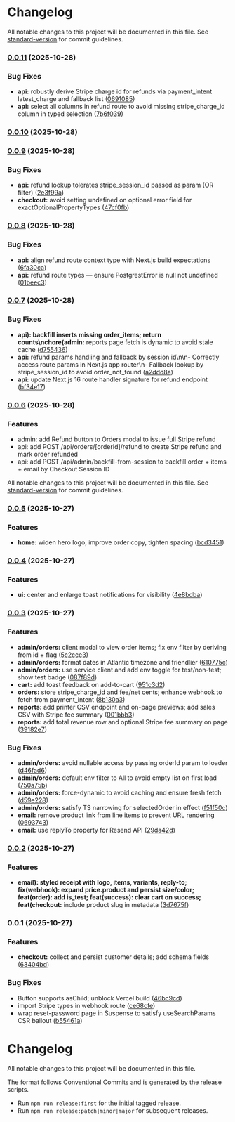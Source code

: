 # Changelog

All notable changes to this project will be documented in this file. See [standard-version](https://github.com/conventional-changelog/standard-version) for commit guidelines.

### [0.0.11](https://github.com/jasonmacpei/foxesgear/compare/v0.0.10...v0.0.11) (2025-10-28)


### Bug Fixes

* **api:** robustly derive Stripe charge id for refunds via payment_intent latest_charge and fallback list ([0691085](https://github.com/jasonmacpei/foxesgear/commit/069108539e22135dc24c3fee9f9478b46af16354))
* **api:** select all columns in refund route to avoid missing stripe_charge_id column in typed selection ([7b6f039](https://github.com/jasonmacpei/foxesgear/commit/7b6f03991ad063c18ade1d0d71ef1f4ddd092329))

### [0.0.10](https://github.com/jasonmacpei/foxesgear/compare/v0.0.9...v0.0.10) (2025-10-28)

### [0.0.9](https://github.com/jasonmacpei/foxesgear/compare/v0.0.8...v0.0.9) (2025-10-28)


### Bug Fixes

* **api:** refund lookup tolerates stripe_session_id passed as param (OR filter) ([2e3f99a](https://github.com/jasonmacpei/foxesgear/commit/2e3f99a08244bf30299fb583cdc3402761381379))
* **checkout:** avoid setting undefined on optional error field for exactOptionalPropertyTypes ([47cf0fb](https://github.com/jasonmacpei/foxesgear/commit/47cf0fba007941b45eb3bfb89fcc4033d55f5c52))

### [0.0.8](https://github.com/jasonmacpei/foxesgear/compare/v0.0.7...v0.0.8) (2025-10-28)


### Bug Fixes

* **api:** align refund route context type with Next.js build expectations ([6fa30ca](https://github.com/jasonmacpei/foxesgear/commit/6fa30cab8324c2f153613783a74f3165a4129a6e))
* **api:** refund route types — ensure PostgrestError is null not undefined ([01beec3](https://github.com/jasonmacpei/foxesgear/commit/01beec32cf903443083e28c9b2db5cb38a27fdce))

### [0.0.7](https://github.com/jasonmacpei/foxesgear/compare/v0.0.6...v0.0.7) (2025-10-28)


### Bug Fixes

* **api): backfill inserts missing order_items; return counts\nchore(admin:** reports page fetch is dynamic to avoid stale cache ([d755436](https://github.com/jasonmacpei/foxesgear/commit/d7554365748474cccd0060a467117175639002a1))
* **api:** refund params handling and fallback by session id\n\n- Correctly access route params in Next.js app router\n- Fallback lookup by stripe_session_id to avoid order_not_found ([a2ddd8a](https://github.com/jasonmacpei/foxesgear/commit/a2ddd8a8f6a603dce7e7c95accdde90599b9bd41))
* **api:** update Next.js 16 route handler signature for refund endpoint ([bf34e17](https://github.com/jasonmacpei/foxesgear/commit/bf34e1705c62eae20fee1b0dae3f62f2c3ad326d))

### [0.0.6](https://github.com/jasonmacpei/foxesgear/compare/v0.0.5...v0.0.6) (2025-10-28)

### Features
- admin: add Refund button to Orders modal to issue full Stripe refund
- api: add POST /api/orders/[orderId]/refund to create Stripe refund and mark order refunded
- api: add POST /api/admin/backfill-from-session to backfill order + items + email by Checkout Session ID


All notable changes to this project will be documented in this file. See [standard-version](https://github.com/conventional-changelog/standard-version) for commit guidelines.

### [0.0.5](https://github.com/jasonmacpei/foxesgear/compare/v0.0.4...v0.0.5) (2025-10-27)


### Features

* **home:** widen hero logo, improve order copy, tighten spacing ([bcd3451](https://github.com/jasonmacpei/foxesgear/commit/bcd3451008401fe46a5e1fa234dec52d5b90ce39))

### [0.0.4](https://github.com/jasonmacpei/foxesgear/compare/v0.0.3...v0.0.4) (2025-10-27)


### Features

* **ui:** center and enlarge toast notifications for visibility ([4e8bdba](https://github.com/jasonmacpei/foxesgear/commit/4e8bdbacec5feda77dbcf4f2a858d41e6604ad73))

### [0.0.3](https://github.com/jasonmacpei/foxesgear/compare/v0.0.2...v0.0.3) (2025-10-27)


### Features

* **admin/orders:** client modal to view order items; fix env filter by deriving from id + flag ([5c2cce3](https://github.com/jasonmacpei/foxesgear/commit/5c2cce3c115adf06c4c8fbf792666a3a3467ef09))
* **admin/orders:** format dates in Atlantic timezone and friendlier ([610775c](https://github.com/jasonmacpei/foxesgear/commit/610775c1d6f11f3e157d9f452ec8a290b22399a5))
* **admin/orders:** use service client and add env toggle for test/non-test; show test badge ([087f89d](https://github.com/jasonmacpei/foxesgear/commit/087f89d3ef8370aaa5816230e407a5664718eaee))
* **cart:** add toast feedback on add-to-cart ([951c3d2](https://github.com/jasonmacpei/foxesgear/commit/951c3d2785fe2195b0861e0f68d86977d5024376))
* **orders:** store stripe_charge_id and fee/net cents; enhance webhook to fetch from payment_intent ([8b130a3](https://github.com/jasonmacpei/foxesgear/commit/8b130a399a5c050585359cc2732508a02b21d3e7))
* **reports:** add printer CSV endpoint and on-page previews; add sales CSV with Stripe fee summary ([001bbb3](https://github.com/jasonmacpei/foxesgear/commit/001bbb3372166cb7173fa9002b3b603b1abe8364))
* **reports:** add total revenue row and optional Stripe fee summary on page ([39182e7](https://github.com/jasonmacpei/foxesgear/commit/39182e7781371e33570c3bf970a6fe514c74d614))


### Bug Fixes

* **admin/orders:** avoid nullable access by passing orderId param to loader ([d46fad6](https://github.com/jasonmacpei/foxesgear/commit/d46fad6d3f0a723f933eeaa5bf4f351d902d0fbc))
* **admin/orders:** default env filter to All to avoid empty list on first load ([750a75b](https://github.com/jasonmacpei/foxesgear/commit/750a75b2d94f36d1ef2bb77605c983bd4822e8ef))
* **admin/orders:** force-dynamic to avoid caching and ensure fresh fetch ([d59e228](https://github.com/jasonmacpei/foxesgear/commit/d59e2282ccea5882c91d5a92861b9bd4b3f9fff3))
* **admin/orders:** satisfy TS narrowing for selectedOrder in effect ([f51f50c](https://github.com/jasonmacpei/foxesgear/commit/f51f50c393197e707b120e6b90ee3f4a1ba6c649))
* **email:** remove product link from line items to prevent URL rendering ([0693743](https://github.com/jasonmacpei/foxesgear/commit/06937430bfec3fda8392119aaabdc9b52356f9bf))
* **email:** use replyTo property for Resend API ([29da42d](https://github.com/jasonmacpei/foxesgear/commit/29da42d5b30560960f2f6e15220eb27c70530c0b))

### [0.0.2](https://github.com/jasonmacpei/foxesgear/compare/v0.0.1...v0.0.2) (2025-10-27)


### Features

* **email): styled receipt with logo, items, variants, reply-to; fix(webhook): expand price.product and persist size/color; feat(order): add is_test; feat(success): clear cart on success; feat(checkout:** include product slug in metadata ([3d7675f](https://github.com/jasonmacpei/foxesgear/commit/3d7675f842b4c4ec1dfe7587840d70d181284ebe))

### 0.0.1 (2025-10-27)


### Features

* **checkout:** collect and persist customer details; add schema fields ([63404bd](https://github.com/jasonmacpei/foxesgear/commit/63404bd502682c13206be11c6484238145e26844))


### Bug Fixes

* Button supports asChild; unblock Vercel build ([46bc9cd](https://github.com/jasonmacpei/foxesgear/commit/46bc9cdbee25a6babb4c5df3db6fb2f10f662e34))
* import Stripe types in webhook route ([ce68cfe](https://github.com/jasonmacpei/foxesgear/commit/ce68cfeca978a67f9391955336414b23e118e197))
* wrap reset-password page in Suspense to satisfy useSearchParams CSR bailout ([b55461a](https://github.com/jasonmacpei/foxesgear/commit/b55461a05db150adec512a1148c0cde0bafbf015))

# Changelog

All notable changes to this project will be documented in this file.

The format follows Conventional Commits and is generated by the release scripts.

- Run `npm run release:first` for the initial tagged release.
- Run `npm run release:patch|minor|major` for subsequent releases.
